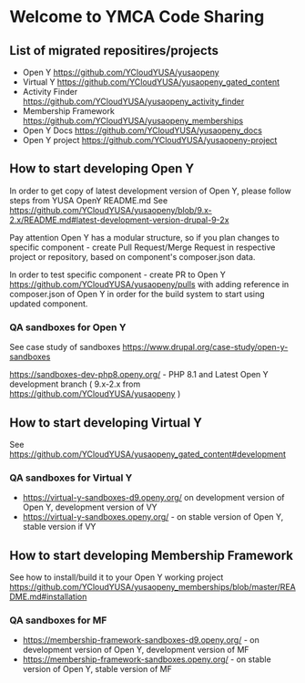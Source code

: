 # Welcome to YMCA Code Sharing 


## List of migrated repositires/projects

- Open Y  https://github.com/YCloudYUSA/yusaopeny
- Virtual Y https://github.com/YCloudYUSA/yusaopeny_gated_content
- Activity Finder https://github.com/YCloudYUSA/yusaopeny_activity_finder
- Membership Framework https://github.com/YCloudYUSA/yusaopeny_memberships
- Open Y Docs https://github.com/YCloudYUSA/yusaopeny_docs
- Open Y project https://github.com/YCloudYUSA/yusaopeny-project

## How to start developing Open Y

In order to get copy of latest development version of Open Y, please follow steps from YUSA OpenY README.md
See https://github.com/YCloudYUSA/yusaopeny/blob/9.x-2.x/README.md#latest-development-version-drupal-9-2x

Pay attention Open Y has a modular structure, so if you plan changes to specific component - create Pull Request/Merge Request in respective project or repository, based on component's composer.json data.

In order to test specific component - create PR to Open Y https://github.com/YCloudYUSA/yusaopeny/pulls with adding reference in composer.json of Open Y in order for the build system to start using updated component.

### QA sandboxes for Open Y

See case study of sandboxes https://www.drupal.org/case-study/open-y-sandboxes

https://sandboxes-dev-php8.openy.org/ - PHP 8.1 and Latest Open Y development branch ( 9.x-2.x from https://github.com/YCloudYUSA/yusaopeny )

## How to start developing Virtual Y

See https://github.com/YCloudYUSA/yusaopeny_gated_content#development

### QA sandboxes for Virtual Y

- https://virtual-y-sandboxes-d9.openy.org/ on development version of Open Y, development version of VY
- https://virtual-y-sandboxes.openy.org/ - on stable version of Open Y, stable version if VY

## How to start developing Membership Framework

See how to install/build it to your Open Y working project https://github.com/YCloudYUSA/yusaopeny_memberships/blob/master/README.md#installation


### QA sandboxes for MF

- https://membership-framework-sandboxes-d9.openy.org/ - on development version of Open Y, development version of MF 
- https://membership-framework-sandboxes.openy.org/ - on stable version of Open Y, stable version of MF
